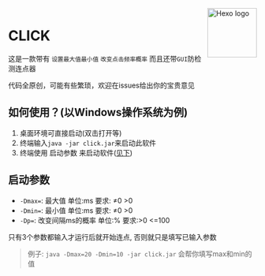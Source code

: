 <img src="https://raw.githubusercontent.com/ObcbO/click/master/src/images/logo.png" alt="Hexo logo" width="100" height="100" align="right" />

# CLICK

这是一款带有 `设置最大值最小值` `改变点击频率概率` 而且还带`GUI`防检测连点器

代码全原创，可能有些繁琐，欢迎在issues给出你的宝贵意见

## 如何使用？(以Windows操作系统为例)

1. 桌面环境可直接启动(双击打开等)
2. 终端输入`java -jar click.jar`来启动此软件
3. 终端使用 启动参数 来启动软件([见下](#启动参数))

## 启动参数

- `-Dmax=`: 最大值 单位:ms 要求: ≠0 >0
- `-Dmin=`: 最小值 单位:ms 要求: ≠0 >0
- `-Dp=`: 改变间隔ms的概率 单位:% 要求:>0 <=100

只有3个参数都输入才运行后就开始连点, 否则就只是填写已输入参数

> 例子: `java -Dmax=20 -Dmin=10 -jar click.jar` 会帮你填写max和min的值
